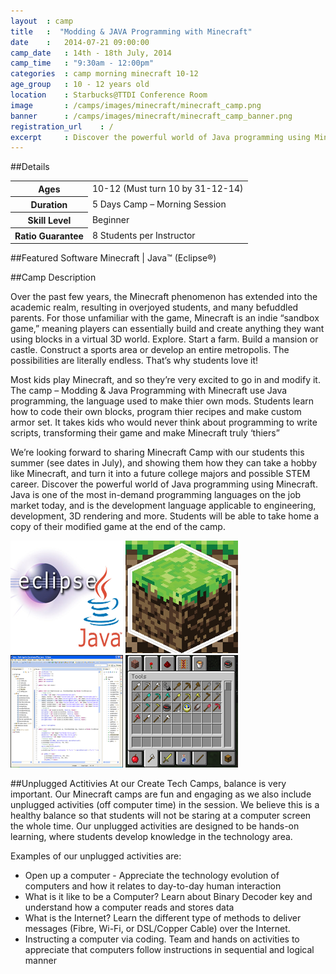 ```yaml
---
layout 	: camp
title 	:  "Modding & JAVA Programming with Minecraft"
date 	:   2014-07-21 09:00:00
camp_date	: 14th - 18th July, 2014
camp_time	: "9:30am - 12:00pm"
categories	: camp morning minecraft 10-12
age_group 	: 10 - 12 years old
location	: Starbucks@TTDI Conference Room
image		: /camps/images/minecraft/minecraft_camp.png
banner		: /camps/images/minecraft/minecraft_camp_banner.png
registration_url	: /
excerpt		: Discover the powerful world of Java programming using Minecraft. Showing students how they can take a hobby like Minecraft, and turn it into a future college majors and possible STEM career
---
```


##Details

<table>
	<tr>
		<th>Ages</th>
		<td>10-12 (Must turn 10 by 31-12-14)</td>
	</tr>	
	<tr>
		<th>Duration</th>
		<td>5 Days Camp – Morning Session</td>
	</tr>	
	<tr>
		<th>Skill Level</th>
		<td>Beginner</td>
	</tr>	
	<tr>
		<th>Ratio Guarantee</th>
		<td>8 Students per Instructor</td>
	</tr>	
</table>

##Featured Software
Minecraft | Java™ (Eclipse®)

##Camp Description
<div class="row">
<div class="col-md-8">
<p>
Over the past few years, the Minecraft phenomenon has extended into the academic realm, resulting in overjoyed students, and many befuddled parents. For those unfamiliar with the game, Minecraft is an indie “sandbox game,” meaning players can essentially build and create anything they want using blocks in a virtual 3D world. Explore. Start a farm. Build a mansion or castle. Construct a sports area or develop an entire metropolis. The possibilities are literally endless. That’s why students love it!
</p>

<p>
Most kids play Minecraft, and so they’re very excited to go in and modify it. The camp – Modding & Java Programming with Minecraft use Java programming, the language used to make thier own mods. Students learn how to code their own blocks, program thier recipes and make custom armor set. It takes kids who would never think about programming to write scripts, transforming their game and make Minecraft truly ‘thiers”
</p>

<p>
We’re looking forward to sharing Minecraft Camp with our students this summer (see dates in July), and showing them how they can take a hobby like Minecraft, and turn it into a future college majors and possible STEM career. Discover the powerful world of Java programming using Minecraft. Java is one of the most in-demand programming languages on the job market today, and is the development language applicable to engineering, development, 3D rendering and more. Students will be able to take home a copy of their modified game at the end of the camp.
</p>

</div>
<div class="col-md-4">
	<img class="pad img-responsive ctc-camp-imgs" src="/camps/images/minecraft/1.png"/>
	<img class="pad img-responsive ctc-camp-imgs" src="/camps/images/minecraft/2.png"/>
	<img class="pad img-responsive ctc-camp-imgs" src="/camps/images/minecraft/3.png"/>
	<img class="pad img-responsive ctc-camp-imgs" src="/camps/images/minecraft/4.png"/>
</div>
</div>

##Unplugged Actitivies
At our Create Tech Camps, balance is very important. Our Minecraft camps are fun and engaging as we also include unplugged activities (off computer time) in the session. We believe this is a healthy balance so that students will not be staring at a computer screen the whole time. Our unplugged activities are designed to be hands-on learning, where students develop knowledge in the technology area.

Examples of our unplugged activities are: 

* Open up a computer - Appreciate the technology evolution of computers and how it relates to day-to-day human interaction
* What is it like to be a Computer? Learn about Binary Decoder key and understand how a computer reads and stores data
* What is the Internet? Learn the different type of methods to deliver messages (Fibre, Wi-Fi, or DSL/Copper Cable) over the Internet.
* Instructing a computer via coding. Team and hands on activities to appreciate that computers follow instructions in sequential and logical manner